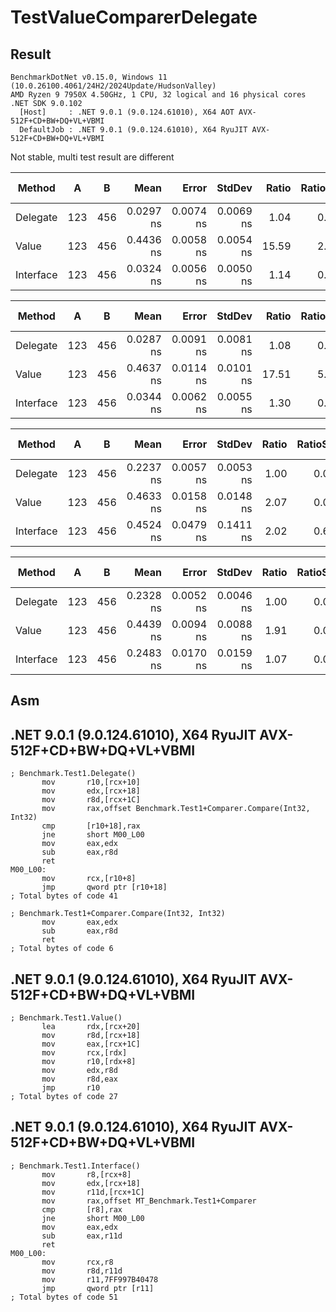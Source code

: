 # TestValueComparerDelegate

## Result

```
BenchmarkDotNet v0.15.0, Windows 11 (10.0.26100.4061/24H2/2024Update/HudsonValley)
AMD Ryzen 9 7950X 4.50GHz, 1 CPU, 32 logical and 16 physical cores
.NET SDK 9.0.102
  [Host]     : .NET 9.0.1 (9.0.124.61010), X64 AOT AVX-512F+CD+BW+DQ+VL+VBMI
  DefaultJob : .NET 9.0.1 (9.0.124.61010), X64 RyuJIT AVX-512F+CD+BW+DQ+VL+VBMI
```
Not stable, multi test result are different

| Method    | A   | B   | Mean      | Error     | StdDev    | Ratio | RatioSD | Code Size | Allocated | Alloc Ratio |
|---------- |---- |---- |----------:|----------:|----------:|------:|--------:|----------:|----------:|------------:|
| Delegate  | 123 | 456 | 0.0297 ns | 0.0074 ns | 0.0069 ns |  1.04 |    0.31 |      47 B |         - |          NA |
| Value     | 123 | 456 | 0.4436 ns | 0.0058 ns | 0.0054 ns | 15.59 |    2.97 |      27 B |         - |          NA |
| Interface | 123 | 456 | 0.0324 ns | 0.0056 ns | 0.0050 ns |  1.14 |    0.28 |      51 B |         - |          NA |

| Method    | A   | B   | Mean      | Error     | StdDev    | Ratio | RatioSD | Code Size | Allocated | Alloc Ratio |
|---------- |---- |---- |----------:|----------:|----------:|------:|--------:|----------:|----------:|------------:|
| Delegate  | 123 | 456 | 0.0287 ns | 0.0091 ns | 0.0081 ns |  1.08 |    0.44 |      47 B |         - |          NA |
| Value     | 123 | 456 | 0.4637 ns | 0.0114 ns | 0.0101 ns | 17.51 |    5.11 |      27 B |         - |          NA |
| Interface | 123 | 456 | 0.0344 ns | 0.0062 ns | 0.0055 ns |  1.30 |    0.43 |      51 B |         - |          NA |

| Method    | A   | B   | Mean      | Error     | StdDev    | Ratio | RatioSD | Code Size | Allocated | Alloc Ratio |
|---------- |---- |---- |----------:|----------:|----------:|------:|--------:|----------:|----------:|------------:|
| Delegate  | 123 | 456 | 0.2237 ns | 0.0057 ns | 0.0053 ns |  1.00 |    0.03 |      47 B |         - |          NA |
| Value     | 123 | 456 | 0.4633 ns | 0.0158 ns | 0.0148 ns |  2.07 |    0.08 |      27 B |         - |          NA |
| Interface | 123 | 456 | 0.4524 ns | 0.0479 ns | 0.1411 ns |  2.02 |    0.63 |      51 B |         - |          NA |

| Method    | A   | B   | Mean      | Error     | StdDev    | Ratio | RatioSD | Code Size | Allocated | Alloc Ratio |
|---------- |---- |---- |----------:|----------:|----------:|------:|--------:|----------:|----------:|------------:|
| Delegate  | 123 | 456 | 0.2328 ns | 0.0052 ns | 0.0046 ns |  1.00 |    0.03 |      47 B |         - |          NA |
| Value     | 123 | 456 | 0.4439 ns | 0.0094 ns | 0.0088 ns |  1.91 |    0.05 |      27 B |         - |          NA |
| Interface | 123 | 456 | 0.2483 ns | 0.0170 ns | 0.0159 ns |  1.07 |    0.07 |      51 B |         - |          NA |


## Asm

## .NET 9.0.1 (9.0.124.61010), X64 RyuJIT AVX-512F+CD+BW+DQ+VL+VBMI
```assembly
; Benchmark.Test1.Delegate()
       mov       r10,[rcx+10]
       mov       edx,[rcx+18]
       mov       r8d,[rcx+1C]
       mov       rax,offset Benchmark.Test1+Comparer.Compare(Int32, Int32)
       cmp       [r10+18],rax
       jne       short M00_L00
       mov       eax,edx
       sub       eax,r8d
       ret
M00_L00:
       mov       rcx,[r10+8]
       jmp       qword ptr [r10+18]
; Total bytes of code 41
```
```assembly
; Benchmark.Test1+Comparer.Compare(Int32, Int32)
       mov       eax,edx
       sub       eax,r8d
       ret
; Total bytes of code 6
```

## .NET 9.0.1 (9.0.124.61010), X64 RyuJIT AVX-512F+CD+BW+DQ+VL+VBMI
```assembly
; Benchmark.Test1.Value()
       lea       rdx,[rcx+20]
       mov       r8d,[rcx+18]
       mov       eax,[rcx+1C]
       mov       rcx,[rdx]
       mov       r10,[rdx+8]
       mov       edx,r8d
       mov       r8d,eax
       jmp       r10
; Total bytes of code 27
```

## .NET 9.0.1 (9.0.124.61010), X64 RyuJIT AVX-512F+CD+BW+DQ+VL+VBMI
```assembly
; Benchmark.Test1.Interface()
       mov       r8,[rcx+8]
       mov       edx,[rcx+18]
       mov       r11d,[rcx+1C]
       mov       rax,offset MT_Benchmark.Test1+Comparer
       cmp       [r8],rax
       jne       short M00_L00
       mov       eax,edx
       sub       eax,r11d
       ret
M00_L00:
       mov       rcx,r8
       mov       r8d,r11d
       mov       r11,7FF997B40478
       jmp       qword ptr [r11]
; Total bytes of code 51
```
